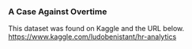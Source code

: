 ### A Case Against Overtime










This dataset was found on Kaggle and the URL below.
https://www.kaggle.com/ludobenistant/hr-analytics
